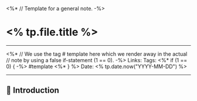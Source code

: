 <%* 
	// Template for a general note.
-%>
# <% tp.file.title %>

---

<%*
	// We use the tag # template here which we render away in the actual 
	// note by using a false if-statement (1 == 0).
-%>
Links: 
Tags: <%* if (1 == 0) { -%> #template <%* } %>
Date: <% tp.date.now("YYYY-MM-DD") %>

---

## 👋 Introduction

